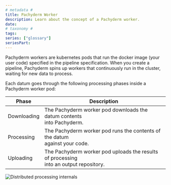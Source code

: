```yaml
---
# metadata # 
title: Pachyderm Worker
description: Learn about the concept of a Pachyderm worker.
date: 
# taxonomy #
tags:  
series: ["glossary"]
seriesPart:
--- 
```


Pachyderm workers are kubernetes pods that run the docker image (your user code) specified in the pipeline specification. When you create a pipeline, Pachyderm spins up workers that continuously run in the cluster, waiting for new data to process. 

Each datum goes through the following processing phases inside a Pachyderm
worker pod:

| Phase       | Description |
| ----------- | ----------- |
| Downloading | The Pachyderm worker pod downloads the datum contents <br>into Pachyderm. |
| Processing  | The Pachyderm worker pod runs the contents of the datum <br>against your code. |
| Uploading   | The Pachyderm worker pod uploads the results of processing <br>into an output repository. |

![Distributed processing internals](/images/distributed-computing102.gif) 